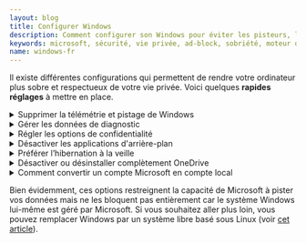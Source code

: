 ```yaml
---
layout: blog
title: Configurer Windows
description: Comment configurer son Windows pour éviter les pisteurs, la publicité, économiser de la batterie
keywords: microsoft, sécurité, vie privée, ad-block, sobriété, moteur de recherche, réglages, windows 11, windows 10, pisteur, surveillance
name: windows-fr
---
```


Il existe différentes configurations qui permettent de rendre votre ordinateur plus sobre et respectueux de votre vie privée. Voici quelques **rapides réglages** à mettre en place.

<!-- --------------------------------------------- -->
<details>
<summary>
Supprimer la télémétrie et pistage de Windows
</summary>

La télémétrie est le terme utilisé pour parler de **pistage et mesure de votre utilisation**. Microsoft utilise la télémétrie sur Windows pour collecter vos informations.

Pour supprimer la télémétrie sur Windows 10, suivez [le tutoriel de Malekal](https://www.malekal.com/supprimer-telemetrie-pistage-windows10/). Pour Windows 11, [celui-ci](https://www.malekal.com/comment-supprimer-la-telemetrie-dans-windows-11-mouchards/).

</details>

<!-- --------------------------------------------- -->
<details>
<summary>
Gérer les données de diagnostic
</summary>

Ce sont des données de votre utilisation **envoyées à Microsoft** en arrière-plan.

Pour supprimer ces données de diagnostics sur Windows 10 et 11, il faut suivre [le tutoriel de Malekal](https://www.malekal.com/comment-supprimer-donnees-de-diagnostic-windows-10-11/).

Pour désactiver ces données de diagnostics sur Windows 10 et 11, il faut suivre [ce tutoriel](https://www.malekal.com/comment-desactiver-les-donnees-de-diagnostic-de-windows-10-11/).

</details>

<!-- --------------------------------------------- -->
<details>
<summary>
Régler les options de confidentialité
</summary>

Il existe des options pour **augmenter la protection de votre vie privée**.

Sur Windows 10, il faut suivre [le tutoriel de Malekal](https://www.malekal.com/regler-les-options-de-confidentialite-de-windows-10-pour-desactiver-les-mouchards/).

Sur Windows 11, il faut suivre [le tutoriel du Crabe Info](https://lecrabeinfo.net/windows-11-regler-les-parametres-de-confidentialite-telemetrie-pistage.html).

</details>

<!-- --------------------------------------------- -->
<details>
<summary>
Désactiver les applications d'arrière-plan
</summary>

De nombreuses applications sont exécutées en arrière-plan par Windows, en les désactivant vous **économiser de la batterie** et **diminuer votre utilisation d'Internet**.

Pour désactiver ces applications sur Windows 10, il faut suivre [le tutoriel du Crabe Info](https://lecrabeinfo.net/windows-10-desactiver-applications-en-arriere-plan.html).

Sur Windows 11, il faut suivre [le tutoriel de Malekal](https://www.malekal.com/desactiver-les-applications-arriere-plan-de-windows-11/).

</details>

<!-- --------------------------------------------- -->
<details>
<summary>
Préférer l’hibernation à la veille
</summary>

Lorsque vous fermez le capot de votre ordinateur, celui-ci se met en veille. Celle-ci a besoin de batterie pour alimenter le processeur, le disque dur et la mémoire. L'hibernation, ou veille prolongée, est **moins énergivore** et propose le même système qu'une veille classique : **vous reprenez votre activité dans l'état où vous l'avez laissée** avant la veille. L'hibernation fonctionne avec l'écriture d'un fichier _hyberfile.sys_ dans le mémoire vive, il faut donc avoir un ordinateur avec **suffisamment de mémoire vive**. Vous pouvez tout à fait désactiver cette option si l'hibernation affecte trop les performances de votre ordinateur.

Pour Windows 10, il faut suivre [le tutoriel de Papergeek](https://www.papergeek.fr/windows-10-comment-activer-ou-desactiver-la-veille-prolongee-ou-hibernation-242267).

Pour Windows 11, if faut suivre [le tutoriel d'AOMEI](https://www.ubackup.com/fr/windows-11/mode-hibernation-windows-11.html).

</details>

<!-- --------------------------------------------- -->
<details>
<summary>
Désactiver ou désinstaller complètement OneDrive
</summary>

OneDrive est installé par défaut sur Windows. Il va stocker de nombreux fichiers dans un cloud Microsoft, ce qui utilise Internet, donc **utilise une partie de la batterie** et permet à Microsoft d'avoir **accès à ces fichiers**. Vous pouvez le désactiver voire le désinstaller.

Pour Windows 10, il faut suivre [le tutoriel du Crabe Info](https://lecrabeinfo.net/desinstaller-supprimer-completement-onedrive-sur-windows-10.html).

Pour Windows 11, il faut suivre [le tutoriel de Proservices Informatique](https://www.proservices-informatique.fr/windows-11-desactiver-desinstaller-onedrive/).

</details>

<!-- --------------------------------------------- -->
<details>
<summary>
Comment convertir un compte Microsoft en compte local
</summary>

Pour aller plus loin que simplement supprimer OneDrive, vous pouvez passer votre compte Windows **en compte local**. En passant sur un compte local, vos informations sont **stockées sur votre ordinateur plutôt que sur un serveur Microsoft**.

Pour convertir votre compte en local sur Windows 10 et 11, il faut suivre [le tutoriel de Malekal](https://www.malekal.com/convertir-compte-microsoft-compte-local-windows-10-11/).

</details>

Bien évidemment, ces options restreignent la capacité de Microsoft à pister vos données mais ne les bloquent pas entièrement car le système Windows lui-même est géré par Microsoft. Si vous souhaitez aller plus loin, vous pouvez remplacer Windows par un système libre basé sous Linux (voir [cet article](./linux)).
